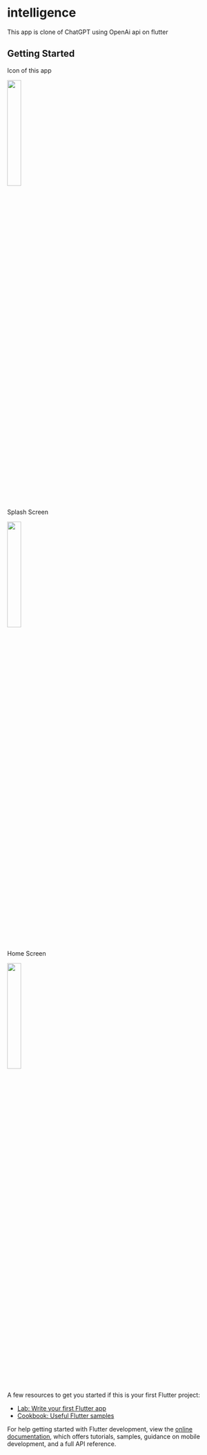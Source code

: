 # intelligence

This app is clone of ChatGPT using OpenAi api on flutter

## Getting Started

Icon of this app

<img src="https://user-images.githubusercontent.com/108513845/219116014-785f3e4c-692a-4f27-b63a-e3ee7781c0fb.png" width="25%" height="25%">

Splash Screen

<img src="https://user-images.githubusercontent.com/108513845/219116756-1e4de43b-e811-4cd0-9f97-d20ac45599a1.png" width="25%" height="25%">

Home Screen

<img src="https://user-images.githubusercontent.com/108513845/219116999-32cc6e4e-a386-4132-b852-7d46c85a89ea.png" width="25%" height="25%">



A few resources to get you started if this is your first Flutter project:

- [Lab: Write your first Flutter app](https://docs.flutter.dev/get-started/codelab)
- [Cookbook: Useful Flutter samples](https://docs.flutter.dev/cookbook)

For help getting started with Flutter development, view the
[online documentation](https://docs.flutter.dev/), which offers tutorials,
samples, guidance on mobile development, and a full API reference.
